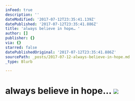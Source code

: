 ```yaml
---
inFeed: true
description: ''
dateModified: '2017-07-12T23:35:41.139Z'
datePublished: '2017-07-12T23:35:41.886Z'
title: 'always believe in hope… '
author: []
publisher: {}
via: {}
starred: false
datePublishedOriginal: '2017-07-12T23:35:41.886Z'
sourcePath: _posts/2017-07-12-always-believe-in-hope.md
_type: Blurb

---
```

# always believe in hope... ![](https://the-grid-user-content.s3-us-west-2.amazonaws.com/220f4273-e196-4129-be3f-e42d81bef00c.png)